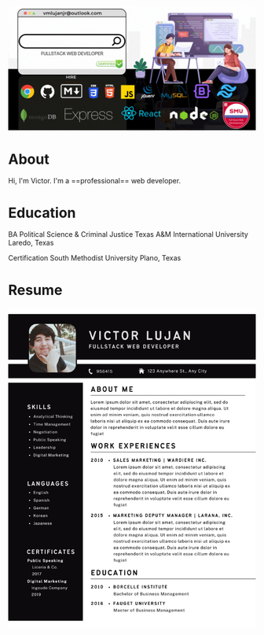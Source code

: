 [![banner](assets/images/banner.gif)](https://www.linkedin.com/in/vmlujanjr/)

# About
Hi, I'm Victor. I'm a ==professional== web developer.
# Education
BA Political Science & Criminal Justice
Texas A&M International University
Laredo, Texas

Certification
South Methodist University
Plano, Texas

<div data-iframe-width="150" data-iframe-height="270" data-share-badge-id="7b15a31c-4fb7-434d-ba42-83bab732e2cd" data-share-badge-host="https://www.credly.com"></div><script type="text/javascript" async src="//cdn.credly.com/assets/utilities/embed.js"></script>

# Resume
![resume](assets/images/resume.png)